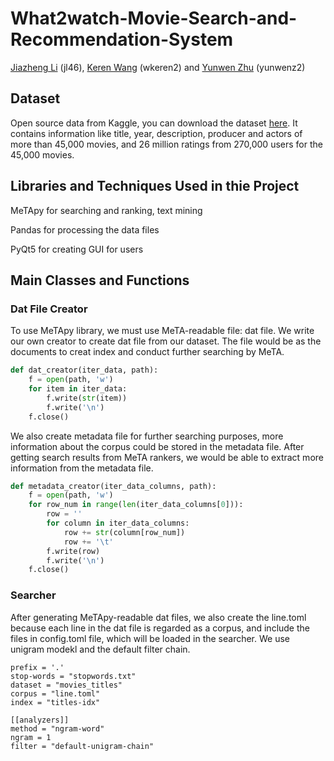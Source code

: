 # What2watch-Movie-Search-and-Recommendation-System
[Jiazheng Li](https://github.com/uuvkk) (jl46), [Keren Wang](URL) (wkeren2) and [Yunwen Zhu](URL) (yunwenz2)

## Dataset
Open source data from Kaggle, you can download the dataset [here](https://www.kaggle.com/rounakbanik/the-movies-dataset). It contains information like title, year, description, producer and actors of more than 45,000 movies, and 26 million ratings from 270,000 users for the 45,000 movies. 

## Libraries and Techniques Used in thie Project
MeTApy for searching and ranking, text mining

Pandas for processing the data files

PyQt5 for creating GUI for users

## Main Classes and Functions
### Dat File Creator
To use MeTApy library, we must use MeTA-readable file: dat file. We write our own creator to create dat file from our dataset. The file would be as the documents to creat index and conduct further searching by MeTA. 
```python
def dat_creator(iter_data, path):
    f = open(path, 'w')
    for item in iter_data:
        f.write(str(item))
        f.write('\n')
    f.close()
```
We also create metadata file for further searching purposes, more information about the corpus could be stored in the metadata file. After getting search results from MeTA rankers, we would be able to extract more information from the metadata file.
```python
def metadata_creator(iter_data_columns, path):
    f = open(path, 'w')
    for row_num in range(len(iter_data_columns[0])):
        row = ''
        for column in iter_data_columns:
            row += str(column[row_num])
            row += '\t'
        f.write(row)
        f.write('\n')
    f.close()
```
### Searcher
After generating MeTApy-readable dat files, we also create the line.toml because each line in the dat file is regarded as a corpus, and include the files in config.toml file, which will be loaded in the searcher. We use unigram modekl and the default filter chain.
```
prefix = '.'
stop-words = "stopwords.txt"
dataset = "movies_titles"
corpus = "line.toml"
index = "titles-idx"

[[analyzers]]
method = "ngram-word"
ngram = 1
filter = "default-unigram-chain"
```
